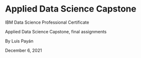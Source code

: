 # Applied Data Science Capstone

IBM Data Science Professional Certificate 

Applied Data Science Capstone, final assignments

By Luis Payán

December 6, 2021
